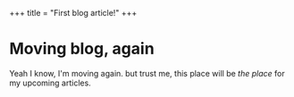 +++
title = "First blog article!"
+++

# Moving blog, again
Yeah I know, I'm moving again. but trust me, this place will be *the place* for my upcoming articles.
